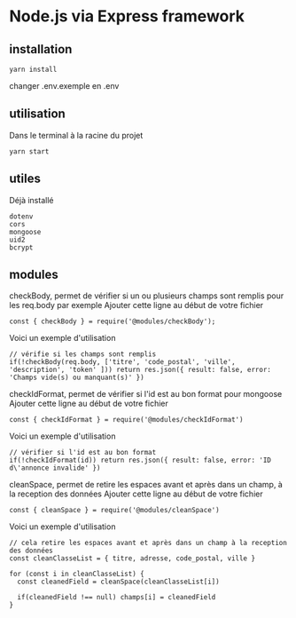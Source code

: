 # Node.js via Express framework

## installation
```
yarn install
```

changer .env.exemple en .env

## utilisation
Dans le terminal à la racine du projet
```
yarn start
```

## utiles
Déjà installé
```
dotenv
cors
mongoose
uid2
bcrypt
```

## modules
checkBody, permet de vérifier si un ou plusieurs champs sont remplis pour les req.body par exemple
Ajouter cette ligne au début de votre fichier
```
const { checkBody } = require('@modules/checkBody');
```
Voici un exemple d'utilisation
```
// vérifie si les champs sont remplis
if(!checkBody(req.body, ['titre', 'code_postal', 'ville', 'description', 'token' ])) return res.json({ result: false, error: 'Champs vide(s) ou manquant(s)' })
```

checkIdFormat, permet de vérifier si l'id est au bon format pour mongoose
Ajouter cette ligne au début de votre fichier
```
const { checkIdFormat } = require('@modules/checkIdFormat')
```
Voici un exemple d'utilisation
```
// vérifier si l'id est au bon format
if(!checkIdFormat(id)) return res.json({ result: false, error: 'ID d\'annonce invalide' })
```

cleanSpace, permet de retire les espaces avant et après dans un champ, à la reception des données
Ajouter cette ligne au début de votre fichier
```
const { cleanSpace } = require('@modules/cleanSpace')
```
Voici un exemple d'utilisation
```
// cela retire les espaces avant et après dans un champ à la reception des données
const cleanClasseList = { titre, adresse, code_postal, ville }

for (const i in cleanClasseList) {
  const cleanedField = cleanSpace(cleanClasseList[i])

  if(cleanedField !== null) champs[i] = cleanedField
}
```
